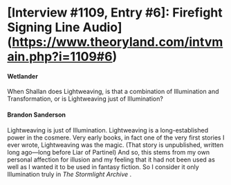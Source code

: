 # [Interview #1109, Entry #6]: Firefight Signing Line Audio](https://www.theoryland.com/intvmain.php?i=1109#6)

#### Wetlander

When Shallan does Lightweaving, is that a combination of Illumination and Transformation, or is Lightweaving just of Illumination?

#### Brandon Sanderson

Lightweaving is just of Illumination. Lightweaving is a long-established power in the cosmere. Very early books, in fact one of the very first stories I ever wrote, Lightweaving was the magic. (That story is unpublished, written long ago—long before Liar of Partinel) And so, this stems from my own personal affection for illusion and my feeling that it had not been used as well as I wanted it to be used in fantasy fiction. So I consider it only Illumination truly in
*The Stormlight Archive*
.

